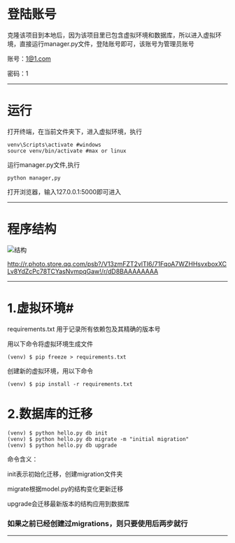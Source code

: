 # 登陆账号 #
克隆该项目到本地后，因为该项目里已包含虚拟环境和数据库，所以进入虚拟环境，直接运行manager.py文件，登陆账号即可，该账号为管理员账号

账号：1@1.com

密码：1

----------

# 运行 #
打开终端，在当前文件夹下，进入虚拟环境，执行

	venv\Scripts\activate #windows
	source venv/bin/activate #max or linux

运行manager.py文件,执行
	
	python manager,py

打开浏览器，输入127.0.0.1:5000即可进入

----------


# 程序结构 #


![结构](http://r.photo.store.qq.com/psb?/V13zmFZT2vlTI6/71FqoA7WZHHsvxboxXCLv8YdZcPc78TCYasNvmpqGaw!/r/dD8BAAAAAAAA)
	
http://r.photo.store.qq.com/psb?/V13zmFZT2vlTI6/71FqoA7WZHHsvxboxXCLv8YdZcPc78TCYasNvmpqGaw!/r/dD8BAAAAAAAA

----------

# 1.虚拟环境#

requirements.txt  用于记录所有依赖包及其精确的版本号

用以下命令将虚拟环境生成文件

	(venv) $ pip freeze > requirements.txt

创建新的虚拟环境，用以下命令

	(venv) $ pip install -r requirements.txt



# 2.数据库的迁移 #

	(venv) $ python hello.py db init
	(venv) $ python hello.py db migrate -m "initial migration"
	(venv) $ python hello.py db upgrade

命令含义：

init表示初始化迁移，创建migration文件夹

migrate根据model.py的结构变化更新迁移

upgrade会迁移最新版本的结构应用到数据库

### 如果之前已经创建过migrations，则只要使用后两步就行 ###

----------
